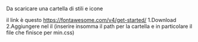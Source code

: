 Da scaricare una cartella di stili e icone

il link è questo https://fontawesome.com/v4/get-started/
1.Download
2.Aggiungere nel <head> il <link rel="stylesheet" href="path/to/font-awesome/css/font-awesome.min.css"> (inserire insomma il path per la cartella
e in particolare il file che finisce per min.css)
